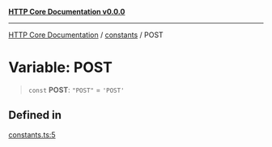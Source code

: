 [**HTTP Core Documentation v0.0.0**](../../README.md)

***

[HTTP Core Documentation](../../modules.md) / [constants](../README.md) / POST

# Variable: POST

> `const` **POST**: `"POST"` = `'POST'`

## Defined in

[constants.ts:5](https://github.com/stonemjs/http-core/blob/a162480c16327760396238c341daab61793d5440/src/constants.ts#L5)
